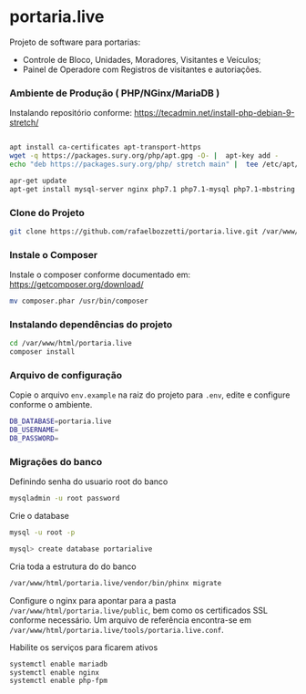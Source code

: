 # portaria.live

Projeto de software para portarias:

- Controle de Bloco, Unidades, Moradores, Visitantes e Veículos;
- Painel de Operadore com Registros de visitantes e autoriações.

### Ambiente de Produção ( PHP/NGinx/MariaDB )


Instalando repositório conforme: https://tecadmin.net/install-php-debian-9-stretch/

```sh

apt install ca-certificates apt-transport-https 
wget -q https://packages.sury.org/php/apt.gpg -O- |  apt-key add -
echo "deb https://packages.sury.org/php/ stretch main" |  tee /etc/apt/sources.list.d/php.list

apr-get update
apt-get install mysql-server nginx php7.1 php7.1-mysql php7.1-mbstring php7.1-xml php7.1-zip nginx-light unzip git
```
	
### Clone do Projeto

```sh
git clone https://github.com/rafaelbozzetti/portaria.live.git /var/www/html/portaria.live
```

### Instale o Composer

Instale o composer conforme documentado em: https://getcomposer.org/download/

```sh
mv composer.phar /usr/bin/composer
```

### Instalando dependências do projeto

```sh
cd /var/www/html/portaria.live
composer install
```

### Arquivo de configuração
Copie o arquivo ```env.example``` na raiz do projeto para ```.env```, edite e configure conforme o ambiente.

```sh
DB_DATABASE=portaria.live
DB_USERNAME=
DB_PASSWORD=

```

### Migrações do banco

Definindo senha do usuario root do banco
```sh
mysqladmin -u root password
```

Crie o database
```sh
mysql -u root -p

mysql> create database portarialive
```

Cria toda a estrutura do do banco
```sh
/var/www/html/portaria.live/vendor/bin/phinx migrate
```

Configure o nginx para apontar para a pasta ```/var/www/html/portaria.live/public```, bem como os certificados SSL conforme necessário. Um arquivo de referência encontra-se em ```/var/www/html/portaria.live/tools/portaria.live.conf```.

Habilite os serviços para ficarem ativos
```sh
systemctl enable mariadb
systemctl enable nginx
systemctl enable php-fpm
```



